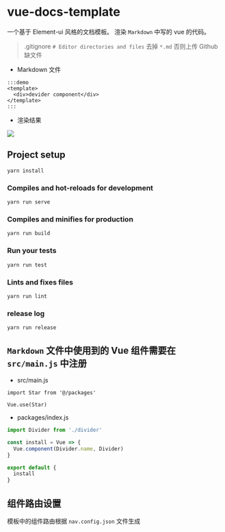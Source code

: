 # vue-docs-template 
一个基于 Element-ui 风格的文档模板。 渲染 `Markdown` 中写的 vue 的代码。

> .gitignore `# Editor directories and files` 去掉 `*.md` 否则上传 Github 缺文件

* Markdown 文件
```
:::demo
<template>
  <div>devider component</div>
</template>
:::
```

* 渲染结果

![](https://user-gold-cdn.xitu.io/2019/7/4/16bbb33ed92c4f32?w=904&h=256&f=gif&s=116678)


## Project setup
```
yarn install
```

### Compiles and hot-reloads for development
```
yarn run serve
```

### Compiles and minifies for production
```
yarn run build
```

### Run your tests
```
yarn run test
```

### Lints and fixes files
```
yarn run lint
```

### release log
```
yarn run release
```

## `Markdown` 文件中使用到的 Vue 组件需要在 `src/main.js` 中注册

* src/main.js
```vue
import Star from '@/packages'

Vue.use(Star)
```

* packages/index.js
```js
import Divider from './divider'

const install = Vue => {
  Vue.component(Divider.name, Divider)
}

export default {
  install
}
```

## 组件路由设置

模板中的组件路由根据 `nav.config.json` 文件生成
